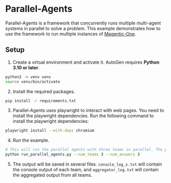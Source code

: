 # Parallel-Agents

Parallel-Agents is a framework that concurrently runs multiple multi-agent systems in parallel to solve a problem. This example demonstrates how to use the framework to run multiple instances of [Magentic-One](https://github.com/microsoft/autogen/tree/main/python/packages/autogen-magentic-one).

## Setup
1. Create a virtual environment and activate it. AutoGen requires **Python 3.10 or later**.
```bash
python3 -m venv venv
source venv/bin/activate
```

2. Install the required packages.
```bash
pip install -r requirements.txt
```

3. Parallel-Agents uses playwright to interact with web pages. You need to install the playwright dependencies. Run the following command to install the playwright dependencies:
```bash
playwright install --with-deps chromium
```

4. Run the example.
```bash
# This will run the parallel agents with three teams in parallel. The program will wait for all three teams to finish before aggregating a final answer and exiting.
python run_parallel_agents.py --num_teams 3 --num_answers 3
```

5. The output will be saved in several files. `console_log_x.txt` will contain the console output of each team, and `aggregator_log.txt` will contain the aggregated output from all teams.